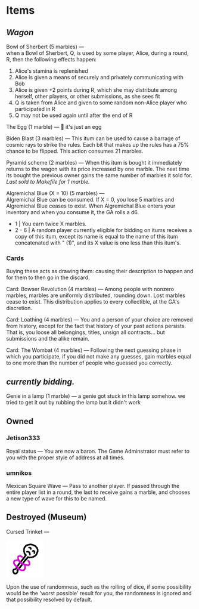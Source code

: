 # Items

## *Wagon*

Bowl of Sherbert (5 marbles) —  
when a Bowl of Sherbert, Q, is used by some player, Alice, during a round, R, then the following effects happen:
1. Alice's stamina is replenished
2. Alice is given a means of securely and privately communicating with Bob
3. Alice is given +2 points during R, which she may distribute among herself, other players, or other submissions, as she sees fit
4. Q is taken from Alice and given to some random non-Alice player who participated in R
5. Q may not be used again until after the end of R

The Egg (1 marble) — 🥚 it's just an egg

Biden Blast (3 marbles) — This itum can be used to cause a barrage of cosmic rays to strike the rules. Each bit that makes up the rules has a 75% chance to be flipped. This action consumes 21 marbles.

Pyramid scheme (2 marbles) — When this itum is bought it immediately returns to the wagon with its price increased by one marble. The next time its bought the previous owner gains the same number of marbles it sold for.  *Last sold to Makefile for 1 marble.*

Algremichal Blue (X = 10) (5 marbles) —  
Algremichal Blue can be consumed.
If X = 0, you lose 5 marbles and Algremichal Blue ceases to exist.
When Algremichal Blue enters your inventory and when you consume it, the GA rolls a d6.
* 1 | You earn twice X marbles.
* 2 - 6 | A random player currently eligible for bidding on itums receives a copy of this itum, except its name is equal to the name of this itum concatenated with " (1)", and its X value is one less than this itum's.

### Cards
Buying these acts as drawing them: causing their description to happen and for them to then go in the discard.

Card: Bowser Revolution (4 marbles) — Among people with nonzero marbles, marbles are uniformly distributed, rounding down.  Lost marbles cease to exist.  This distribution applies to every collectible, at the GA's discretion.

Card: Loathing (4 marbles) — You and a person of your choice are removed from history, except for the fact that history of your past actions persists.  That is, you loose all belongings, titles, unsign all contracts… but submissions and the alike remain.

Card: The Wombat (4 marbles) — Following the next guessing phase in which you participate, if you did not make any guesses, gain marbles equal to one more than the number of people who guessed you correctly.

## *currently bidding.*

Genie in a lamp (1 marble) — a genie got stuck in this lamp somehow. we tried to get it out by rubbing the lamp but it didn't work

## Owned

### Jetison333

Royal status — You are now a baron. The Game Adminstrator must refer to you with the proper style of address at all times.

### umnikos

Mexican Square Wave — Pass to another player. If passed through the entire player list in a round, the last to receive gains a marble, and chooses a new type of wave for this to be named.

## Destroyed (Museum)

Cursed Trinket —

![](img/Cursed-trinket.png)

Upon the use of randomness, such as the rolling of dice, if some possibility would be the 'worst possible' result for you, the randomness is ignored and that possibility resolved by default.


